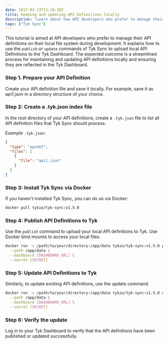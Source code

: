 ```yaml
---
date: 2017-03-23T13:19:38Z
title: Keeping and updating API Definitions locally
description: "Learn about how API developers who prefer to manage their API definitions on their local file system during development can use the `publish` or `update` commands of Tyk Sync to upload local API configurations to the Tyk Dashboard."
tags: ["Tyk Sync"]
---
```


This tutorial is aimed at API developers who prefer to manage their API definitions on their local file system during development. It explains how to use the `publish` or `update` commands of Tyk Sync to upload local API Definitions to the Tyk Dashboard. The expected outcome is a streamlined process for maintaining and updating API definitions locally and ensuring they are reflected in the Tyk Dashboard.

### Step 1. Prepare your API Definition

Create your API definition file and save it locally. For example, save it as _api1.json_ in a directory structure of your choice.

### Step 2: Create a .tyk.json index file

In the root directory of your API definitions, create a `.tyk.json` file to list all API definition files that Tyk Sync should process.

Example `.tyk.json`:

```json
{
  "type": "apidef",
  "files": [
    {
      "file": "api1.json"
    }
  ]
}
```

### Step 3: Install Tyk Sync via Docker

If you haven't installed Tyk Sync, you can do so via Docker:

```bash
docker pull tykio/tyk-sync:v1.5.0
```

### Step 4: Publish API Definitions to Tyk

Use the `publish` command to upload your local API definitions to Tyk. Use Docker bind mounts to access your local files.

```bash
docker run -v /path/to/your/directory:/app/data tykio/tyk-sync:v1.5.0 publish \
  --path /app/data \
  --dashboard [DASHBOARD_URL] \
  --secret [SECRET]
```

### Step 5: Update API Definitions to Tyk

Similarly, to update existing API definitions, use the update command.

```bash
docker run -v /path/to/your/directory:/app/data tykio/tyk-sync:v1.5.0 update \
  --path /app/data \
  --dashboard [DASHBOARD_URL] \
  --secret [SECRET]
```

### Step 6: Verify the update

Log in to your Tyk Dashboard to verify that the API definitions have been published or updated successfully.
